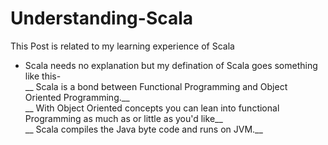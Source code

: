 # Understanding-Scala

This Post is related to my learning experience of Scala

* Scala needs no explanation but my defination of Scala goes something like this-  
 __ Scala is a bond between Functional Programming and Object Oriented Programming.__  
 __ With Object Oriented concepts you can lean into functional Programming as much as or little as you'd like__  
 __ Scala compiles the Java byte code and runs on JVM.__  


